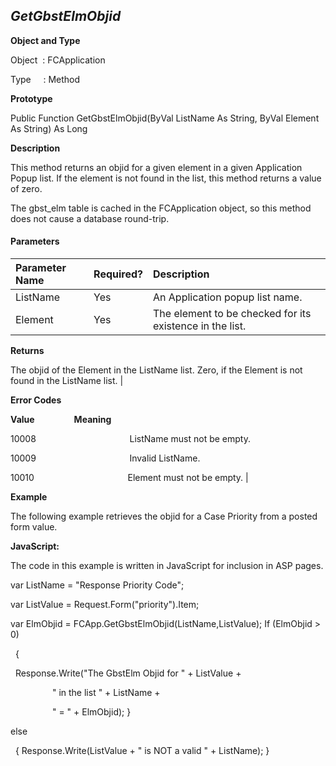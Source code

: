 _GetGbstElmObjid_
-----------------

**Object and Type**

Object  : FCApplication

Type     : Method

**Prototype**

Public Function GetGbstElmObjid(ByVal ListName As String, ByVal Element As String) As Long

**Description**

This method returns an objid for a given element in a given Application Popup list. If the element is not found in the list, this method returns a value of zero.

The gbst_elm table is cached in the FCApplication object, so this method does not cause a database round-trip.

#### Parameters

| Parameter Name | Required? | Description |
|:--- |:--- |:--- |
| ListName | Yes | An Application popup list name. |
| Element | Yes | The element to be checked for its existence in the list. |

**Returns**

The objid of the Element in the ListName list. Zero, if the Element is not found in the ListName list. |

**Error Codes**

**Value**                **Meaning**

10008                                      ListName must not be empty.

10009                                      Invalid ListName.

10010                                      Element must not be empty. |

**Example**

The following example retrieves the objid for a Case Priority from a posted form value.

**JavaScript:**

The code in this example is written in JavaScript for inclusion in ASP pages.

var ListName = "Response Priority Code";

var ListValue = Request.Form("priority").Item;

var ElmObjid = FCApp.GetGbstElmObjid(ListName,ListValue); If (ElmObjid > 0)

  { 

  Response.Write("The GbstElm Objid for " + ListValue +

                 " in the list " + ListName +

                 " = " \+ ElmObjid); }

else

  { Response.Write(ListValue + " is NOT a valid " + ListName); }